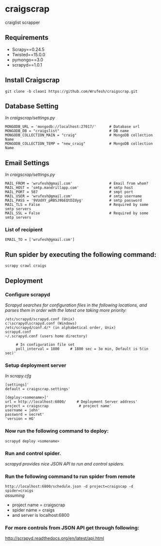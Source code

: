 # craigscrap  
craiglist scrapper  

## Requirements  
* Scrapy==0.24.5  
* Twisted==15.0.0  
* pymongo==3.0  
* scrapyd==1.0.1  

## Install Craigscrap  
`git clone -b clean1 https://github.com/Wrufesh/craigscrap.git`  

## Database Setting  
*In craigscrap/settings.py*  
```
MONGODB_URL = 'mongodb://localhost:27017/'      # Database url  
MONGODB_DB = "craigslist"                       # DB name  
MONGODB_COLLECTION_MAIN = "craig"               # MongoDB collection Name  
MONGODB_COLLECTION_TEMP = "new_craig"           # MongoDB collection Name  
```
## Email Settings  
*In craigscrap/settings.py*  
```
MAIL_FROM = 'wrufesh@gmail.com'                 # Email from whom?  
MAIL_HOST = 'smtp.mandrillapp.com'              # smtp host  
MAIL_PORT = 587                                 # smpt port  
MAIL_USER = 'wrufesh@gmail.com'                 # smtp username  
MAIL_PASS = '9VUdXY_pRBSJ9bEQtDZdyg'            # smtp password  
MAIL_TLS = False                                # Required by some smtp servers  
MAIL_SSL = False                                # Required by some smtp servers  
```
### List of recipient  
`EMAIL_TO = ['wrufesh@gmail.com']`  

## Run spider by executing the following command:  
`scrapy crawl craigs`  

## Deployment  
### Configure scrapyd  
  *Scrapyd searches for configuration files in the following locations, and parses them in order with the latest one taking more priority:*
```
/etc/scrapyd/scrapyd.conf (Unix)  
c:\scrapyd\scrapyd.conf (Windows)  
/etc/scrapyd/conf.d/* (in alphabetical order, Unix)  
scrapyd.conf  
~/.scrapyd.conf (users home directory)  

     # In configuration file set  
     poll_interval = 1800     # 1800 sec = 3o min, Default is 5(in sec)' 
```

### Setup deployment server  
  *In scrapy.cfg*  
  ```
  [settings]' 
  default = craigscrap.settings'  
  
  [deploy:<somename>]'  
  url = http://localhost:6800/     # Deployment Server address'  
  project = craigscrap              # project name'  
  username = john'  
  password = secret'  
  'version = HG'  
  ```
### Now run the following command to deploy:  
  `scrapyd deploy <somename>`  
  
### Run and control spider. 
  *scrapyd provides nice JSON API to run and control spiders.*  
  
### Run the following command to run spider from remote  
`http://localhost:6800/schedule.json -d project=craigscap -d spider=craigs`  
*assuming*  
* project name = craigscrap  
* spider name = craigs  
* and server is localhost:6800  

###  For more controls from JSON API get through following:  
http://scrapyd.readthedocs.org/en/latest/api.html  






